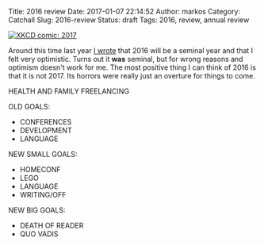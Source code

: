 Title: 2016 review
Date: 2017-01-07 22:14:52
Author: markos
Category: Catchall
Slug: 2016-review
Status: draft
Tags: 2016, review, annual review

[![XKCD comic: 2017](http://imgs.xkcd.com/comics/2017.png)](http://xkcd.com/1779/)

Around this time last year [I wrote]({filename}/2015-review.md) that 2016 will be a seminal year and that I felt very optimistic. Turns out it **was** seminal, but for wrong reasons and optimism doesn't work for me. The most positive thing I can think of 2016 is that it is not 2017. Its horrors were really just an overture for things to come.

HEALTH AND FAMILY
FREELANCING

OLD GOALS:

* CONFERENCES
* DEVELOPMENT
* LANGUAGE

NEW SMALL GOALS:

* HOMECONF
* LEGO
* LANGUAGE
* WRITING/OFF

NEW BIG GOALS:

* DEATH OF READER
* QUO VADIS